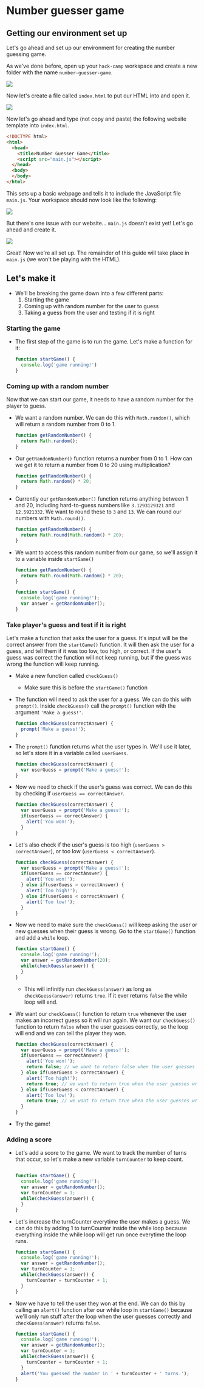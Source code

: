 # Number guesser game

## Getting our environment set up

Let's go ahead and set up our environment for creating the number guessing game.

As we've done before, open up your `hack-camp` workspace and create a new folder
with the name `number-guesser-game`.

![](img/create_folder.gif)

Now let's create a file called `index.html` to put our HTML into and open it.

![](img/create_index_html.gif)

Now let's go ahead and type (not copy and paste) the following website template
into `index.html`.

```html
<!DOCTYPE html>
<html>
  <head>
    <title>Number Guesser Game</title>
    <script src="main.js"></script>
  </head>
  <body>
  </body>
</html>
```
 
This sets up a basic webpage and tells it to include the JavaScript file
`main.js`. Your workspace should now look like the following:

![](img/template_html.png)

But there's one issue with our website... `main.js` doesn't exist yet! Let's go
ahead and create it.

![](img/create_main_js.gif)

Great! Now we're all set up. The remainder of this guide will take place in
`main.js` (we won't be playing with the HTML).

## Let's make it

* We'll be breaking the game down into a few different parts:
  1. Starting the game
  2. Coming up with random number for the user to guess
  3. Taking a guess from the user and testing if it is right

### Starting the game

* The first step of the game is to run the game. Let's make a function for it:
  ```js
  function startGame() {
    console.log('game running!')
  }
  ```

### Coming up with a random number

Now that we can start our game, it needs to have a random number for the player
to guess.

* We want a random number. We can do this with `Math.random()`, which
  will return a random number from 0 to 1.
  ```js
  function getRandomNumber() {
    return Math.random();
  }
  ```

* Our `getRandomNumber()` function returns a number from 0 to 1. How can we get
  it to return a number from 0 to 20 using multiplication?

  ```js
  function getRandomNumber() {
    return Math.random() * 20;
  }
  ```

* Currently our `getRandomNumber()` function returns anything between 1 and 20,
  including hard-to-guess numbers like `3.1293129321` and `12.5921332`. We want
  to round these to `3` and `13`. We can round our numbers with `Math.round()`.

  ```js
  function getRandomNumber() {
    return Math.round(Math.random() * 20);
  }
  ```

* We want to access this random number from our game, so we'll assign it to a
  variable inside `startGame()`

  ```js
  function getRandomNumber() {
    return Math.round(Math.random() * 20);
  }

  function startGame() {
    console.log('game running!');
    var answer = getRandomNumber();
  }
  ```

### Take player's guess and test if it is right

Let's make a function that asks the user for a guess. It's input will be the
correct answer from the `startGame()` function. It will then ask the user for a
guess, and tell them if it was too low, too high, or correct. If the user's
guess was correct the function will not keep running, but if the guess was wrong
the function will keep running.

* Make a new function called
  `checkGuess()`
  * Make sure this is before the `startGame()` function

* The function will need to ask the user for a guess. We can do this with
  `prompt()`. Inside `checkGuess()` call the `prompt()` function with the
  argument `'Make a guess!'`.

  ```js
  function checkGuess(correctAnswer) {
    prompt('Make a guess!');
  }
  ```

* The `prompt()` function returns what the user types in. We'll use it later, so
  let's store it in a variable called `userGuess`.

  ```js
  function checkGuess(correctAnswer) {
    var userGuess = prompt('Make a guess!');
  }
  ```

* Now we need to check if the user's guess was correct. We can do this by
  checking if `userGuess == correctAnswer`.

  ```js
  function checkGuess(correctAnswer) {
    var userGuess = prompt('Make a guess!');
    if(userGuess == correctAnswer) {
      alert('You won!');
    }
  }
  ```

* Let's also check if the user's guess is too high (`userGuess >
  correctAnswer`), or too low (`userGuess < correctAnswer`).

  ```js
  function checkGuess(correctAnswer) {
    var userGuess = prompt('Make a guess!');
    if(userGuess == correctAnswer) {
      alert('You won!');
    } else if(userGuess > correctAnswer) {
      alert('Too high!');
    } else if(userGuess < correctAnswer) {
      alert('Too low!');
    }
  }
  ```

* Now we need to make sure the `checkGuess()` will keep asking the user or new
  guesses when their guess is wrong. Go to the `startGame()` function and add a
  `while` loop.

  ```js
  function startGame() {
    console.log('game running!');
    var answer = getRandomNumber(20);
    while(checkGuess(answer)) {
    }
  }
  ```

  * This will infinitly run `checkGuess(answer)` as long as `checkGuess(answer)`
    returns `true`. If it ever returns `false` the while loop will end.

* We want our `checkGuess()` function to return `true` whenever the user makes
  an incorrect guess so it will run again. We want our `checkGuess()` function
  to return `false` when the user guesses correctly, so the loop will end and we
  can tell the player they won.

  ```js
  function checkGuess(correctAnswer) {
    var userGuess = prompt('Make a guess!');
    if(userGuess == correctAnswer) {
      alert('You won!');
      return false; // we want to return false when the user guesses correctly
    } else if(userGuess > correctAnswer) {
      alert('Too high!');
      return true; // we want to return true when the user guesses wrong
    } else if(userGuess < correctAnswer) {
      alert('Too low!');
      return true; // we want to return true when the user guesses wrong
    }
  }
  ```

* Try the game!

### Adding a score

* Let's add a score to the game. We want to track the number of turns that
  occur, so let's make a new variable `turnCounter` to keep count.

  ```js
  
  function startGame() {
    console.log('game running!');
    var answer = getRandomNumber();
    var turnCounter = 1;
    while(checkGuess(answer)) {
    }
  }
  ```

* Let's increase the turnCounter everytime the user makes a guess. We can do
  this by adding 1 to turnCounter inside the while loop because everything
  inside the while loop will get run once everytime the loop runs.

  ```js
  function startGame() {
    console.log('game running!');
    var answer = getRandomNumber();
    var turnCounter = 1;
    while(checkGuess(answer)) {
      turnCounter = turnCounter + 1;
    }
  }
  ```

* Now we have to tell the user they won at the end. We can do this by calling an
  `alert()` function after our while loop in `startGame()` because we'll only
  run stuff after the loop when the user guesses correctly and
  `checkGuess(answer)` returns `false`.

  ```js
  function startGame() {
    console.log('game running!');
    var answer = getRandomNumber();
    var turnCounter = 1;
    while(checkGuess(answer)) {
      turnCounter = turnCounter + 1;
    }
    alert('You guessed the number in ' + turnCounter + ' turns.');
  }
  ```
